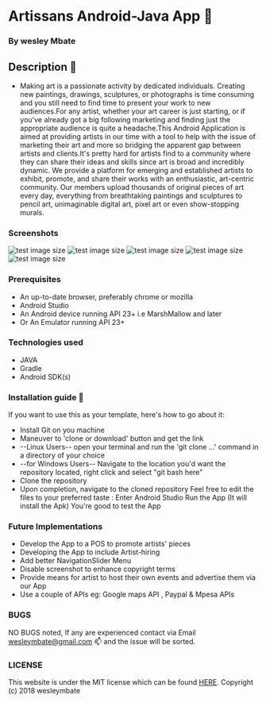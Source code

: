 # Artissans Android-Java App :art:

### By wesley Mbate

## Description :notebook:

 * Making art is a passionate activity by dedicated individuals. Creating new paintings, drawings, sculptures, or photographs is time consuming and you still
    need to find time to present your work to new audiences.For any artist, whether your art career is just starting, or if you've already got a big
    following marketing and finding just the appropriate audience is quite a headache.This Android Application is aimed at providing artists in our time with a tool to help with
    the issue of marketing their art and more so bridging the apparent gap between artists and clients.It's pretty hard for artists find to a community where they can share their
    ideas and skills since art is broad and incredibly dynamic.
    We provide a platform for emerging and established artists to exhibit, promote, and share their works with an
    enthusiastic, art-centric community. Our members upload thousands of original pieces of art every day, everything from breathtaking paintings and sculptures to pencil art,
    unimaginable digital art, pixel art or even show-stopping murals.


 ### Screenshots

 ![test image size](drawable/screenshots/splashscreen.png)
 ![test image size](drawable/screenshots/welcome.png)
 ![test image size](drawable/screenshots/login.png)
 ![test image size](drawable/screenshots/imagepick.png)
 ![test image size](drawable/screenshots/uploadsdisplay.png)


### Prerequisites

 * An up-to-date browser, preferably chrome or mozilla
 * Android Studio
 * An Android device running API 23+ i.e MarshMallow and later
 * Or An Emulator running API 23+


### Technologies used

   * JAVA
   * Gradle
   * Android SDK(s)


### Installation guide :notebook:


  If you want to use this as your template, here's how to go about it:
  * Install Git on you machine
  * Maneuver to 'clone or download' button and get the link
  * --Linux Users-- open your terminal and run the 'git clone ...' command in a directory of your choice
  * --for Windows Users-- Navigate to the location you'd want the repository located, right click and select "git bash here"
  * Clone the repository
  * Upon completion, navigate to the cloned repository
  Feel free to edit the files to your preferred taste :
        Enter Android Studio
        Run the App (It will install the Apk)
        You're good to test the App


### Future Implementations


  * Develop the App to a POS to promote artists' pieces
  * Developing the App to include Artist-hiring
  * Add better NavigationSlider Menu
  * Disable screenshot to enhance copyright terms
  * Provide means for artist to host their own events and advertise them via our App
  * Use a couple of APIs eg: Google maps API , Paypal & Mpesa APIs


### BUGS

NO BUGS noted, If any are experienced contact via Email wesleymbate@gmail.com :mailbox: and the issue will be sorted.

### LICENSE

 This website is under the MIT license which can be found [HERE](LICENSE).
 Copyright (c) 2018 wesleymbate
